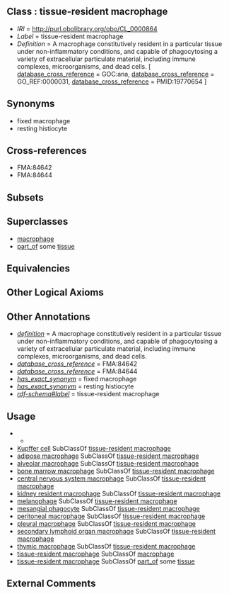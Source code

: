 
## Class : tissue-resident macrophage

 * *IRI* = http://purl.obolibrary.org/obo/CL_0000864
 * *Label* = tissue-resident macrophage
 * *Definition* = A macrophage constitutively resident in a particular tissue under non-inflammatory conditions, and capable of phagocytosing a variety of extracellular particulate material, including immune complexes, microorganisms, and dead cells. [ [database_cross_reference](../../ef/oboInOwl#hasDbXref.md) = GOC:ana, [database_cross_reference](../../ef/oboInOwl#hasDbXref.md) = GO_REF:0000031, [database_cross_reference](../../ef/oboInOwl#hasDbXref.md) = PMID:19770654 ]

## Synonyms

 * fixed macrophage
 * resting histiocyte

## Cross-references

 * FMA:84642
 * FMA:84644

## Subsets


## Superclasses

 * [macrophage](../../CL/35/CL_0000235.md)
 * [part_of](../../BFO/50/BFO_0000050.md) some [tissue](../../UBERON/79/UBERON_0000479.md)

## Equivalencies


## Other Logical Axioms


## Other Annotations

 * *[definition](../../IAO/15/IAO_0000115.md)* = A macrophage constitutively resident in a particular tissue under non-inflammatory conditions, and capable of phagocytosing a variety of extracellular particulate material, including immune complexes, microorganisms, and dead cells.
 * *[database_cross_reference](../../ef/oboInOwl#hasDbXref.md)* = FMA:84642
 * *[database_cross_reference](../../ef/oboInOwl#hasDbXref.md)* = FMA:84644
 * *[has_exact_synonym](../../ym/oboInOwl#hasExactSynonym.md)* = fixed macrophage
 * *[has_exact_synonym](../../ym/oboInOwl#hasExactSynonym.md)* = resting histiocyte
 * *[rdf-schema#label](../../el/rdf-schema#label.md)* = tissue-resident macrophage

## Usage

 * -
 * [Kupffer cell](../../CL/91/CL_0000091.md) SubClassOf [tissue-resident macrophage](../../CL/64/CL_0000864.md)
 * [adipose macrophage](../../CL/77/CL_0002477.md) SubClassOf [tissue-resident macrophage](../../CL/64/CL_0000864.md)
 * [alveolar macrophage](../../CL/83/CL_0000583.md) SubClassOf [tissue-resident macrophage](../../CL/64/CL_0000864.md)
 * [bone marrow macrophage](../../CL/76/CL_0002476.md) SubClassOf [tissue-resident macrophage](../../CL/64/CL_0000864.md)
 * [central nervous system macrophage](../../CL/78/CL_0000878.md) SubClassOf [tissue-resident macrophage](../../CL/64/CL_0000864.md)
 * [kidney resident macrophage](../../CL/98/CL_1000698.md) SubClassOf [tissue-resident macrophage](../../CL/64/CL_0000864.md)
 * [melanophage](../../CL/60/CL_0002060.md) SubClassOf [tissue-resident macrophage](../../CL/64/CL_0000864.md)
 * [mesangial phagocyte](../../CL/77/CL_0000777.md) SubClassOf [tissue-resident macrophage](../../CL/64/CL_0000864.md)
 * [peritoneal macrophage](../../CL/81/CL_0000581.md) SubClassOf [tissue-resident macrophage](../../CL/64/CL_0000864.md)
 * [pleural macrophage](../../CL/47/CL_0002247.md) SubClassOf [tissue-resident macrophage](../../CL/64/CL_0000864.md)
 * [secondary lymphoid organ macrophage](../../CL/67/CL_0000867.md) SubClassOf [tissue-resident macrophage](../../CL/64/CL_0000864.md)
 * [thymic macrophage](../../CL/66/CL_0000866.md) SubClassOf [tissue-resident macrophage](../../CL/64/CL_0000864.md)
 * [tissue-resident macrophage](../../CL/64/CL_0000864.md) SubClassOf [macrophage](../../CL/35/CL_0000235.md)
 * [tissue-resident macrophage](../../CL/64/CL_0000864.md) SubClassOf [part_of](../../BFO/50/BFO_0000050.md) some [tissue](../../UBERON/79/UBERON_0000479.md)

## External Comments

